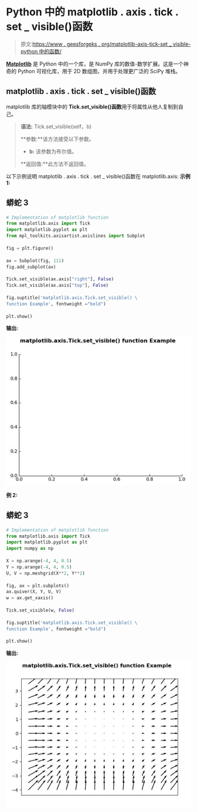 # Python 中的 matplotlib . axis . tick . set _ visible()函数

> 原文:[https://www . geesforgeks . org/matplotlib-axis-tick-set _ visible-python 中的函数/](https://www.geeksforgeeks.org/matplotlib-axis-tick-set_visible-function-in-python/)

[**Matplotlib**](https://www.geeksforgeeks.org/python-introduction-matplotlib/) 是 Python 中的一个库，是 NumPy 库的数值-数学扩展。这是一个神奇的 Python 可视化库，用于 2D 数组图，并用于处理更广泛的 SciPy 堆栈。

## matplotlib . axis . tick . set _ visible()函数

matplotlib 库的轴模块中的 **Tick.set_visible()函数**用于将属性从他人复制到自己。

> **语法:** Tick.set_visible(self，b)
> 
> **参数:**该方法接受以下参数。
> 
> *   **b:** 该参数为布尔值。
> 
> **返回值:**此方法不返回值。

以下示例说明 matplotlib . axis . tick . set _ visible()函数在 matplotlib.axis:
**示例 1:**

## 蟒蛇 3

```py
# Implementation of matplotlib function
from matplotlib.axis import Tick
import matplotlib.pyplot as plt  
from mpl_toolkits.axisartist.axislines import Subplot  

fig = plt.figure()  

ax = Subplot(fig, 111)  
fig.add_subplot(ax)  

Tick.set_visible(ax.axis["right"], False)  
Tick.set_visible(ax.axis["top"], False)

fig.suptitle('matplotlib.axis.Tick.set_visible() \
function Example', fontweight ="bold")  

plt.show() 
```

**输出:**

![](img/e8e813e943f7c01723def270c38f373d.png)

**例 2:**

## 蟒蛇 3

```py
# Implementation of matplotlib function
from matplotlib.axis import Tick
import matplotlib.pyplot as plt  
import numpy as np 

X = np.arange(-4, 4, 0.5)  
Y = np.arange(-4, 4, 0.5)  
U, V = np.meshgrid(X**2, Y**2)  

fig, ax = plt.subplots()  
ax.quiver(X, Y, U, V)  
w = ax.get_xaxis() 

Tick.set_visible(w, False) 

fig.suptitle('matplotlib.axis.Tick.set_visible() \
function Example', fontweight ="bold")  

plt.show() 
```

**输出:**

![](img/fb16c90004225b9cea06db29574bb07a.png)
